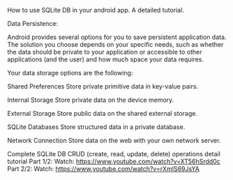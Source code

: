 How to use SQLite DB in your android app. A detailed tutorial.




Data Persistence:

Android provides several options for you to save persistent application data. The solution you choose depends on your specific needs, such as whether the data should be private to your application or accessible to other applications (and the user) and how much space your data requires.

Your data storage options are the following:

Shared Preferences
Store private primitive data in key-value pairs.

Internal Storage
Store private data on the device memory.

External Storage
Store public data on the shared external storage.

SQLite Databases
Store structured data in a private database.

Network Connection
Store data on the web with your own network server.




Complete SQLite DB CRUD (create, read, update, delete) operations detail tutorial
Part 1/2:
	Watch:	https://www.youtube.com/watch?v=XT56hSrdd0c
Part 2/2:
	Watch:	https://www.youtube.com/watch?v=rXmIS69JsYA

